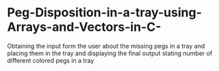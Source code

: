 # Peg-Disposition-in-a-tray-using-Arrays-and-Vectors-in-C-
Obtaining the input form the user about the missing pegs in a tray and placing them in the tray and displaying the final output stating number of different colored pegs in a tray
